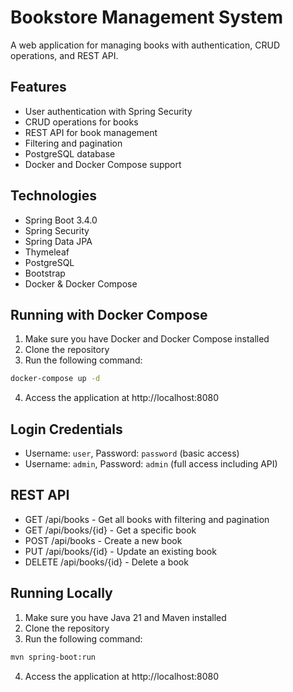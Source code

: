 # Bookstore Management System

A web application for managing books with authentication, CRUD operations, and REST API.

## Features

- User authentication with Spring Security
- CRUD operations for books
- REST API for book management
- Filtering and pagination
- PostgreSQL database
- Docker and Docker Compose support

## Technologies

- Spring Boot 3.4.0
- Spring Security
- Spring Data JPA
- Thymeleaf
- PostgreSQL
- Bootstrap
- Docker & Docker Compose

## Running with Docker Compose

1. Make sure you have Docker and Docker Compose installed
2. Clone the repository
3. Run the following command:

```bash
docker-compose up -d
```

4. Access the application at http://localhost:8080

## Login Credentials

- Username: `user`, Password: `password` (basic access)
- Username: `admin`, Password: `admin` (full access including API)

## REST API

- GET /api/books - Get all books with filtering and pagination
- GET /api/books/{id} - Get a specific book
- POST /api/books - Create a new book
- PUT /api/books/{id} - Update an existing book
- DELETE /api/books/{id} - Delete a book

## Running Locally

1. Make sure you have Java 21 and Maven installed
2. Clone the repository
3. Run the following command:

```bash
mvn spring-boot:run
```

4. Access the application at http://localhost:8080 